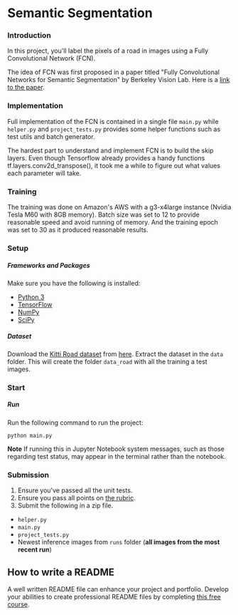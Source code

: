 # Semantic Segmentation
### Introduction
In this project, you'll label the pixels of a road in images using a Fully Convolutional Network (FCN).

The idea of FCN was first proposed in a paper titled "Fully Convolutional Networks for Semantic Segmentation"
by Berkeley Vision Lab. Here is a [link to the paper](https://people.eecs.berkeley.edu/~jonlong/long_shelhamer_fcn.pdf). 

### Implementation
Full implementation of the FCN is contained in a single file `main.py` while `helper.py` and `project_tests.py` 
provides some helper functions such as test utils and batch generator. 


The hardest part to understand and implement FCN is to build the skip layers. Even though Tensorflow already
provides a handy functions tf.layers.conv2d_transpose(), it took me a while to figure out what values
each parameter will take. 

### Training
The training was done on Amazon's AWS with a g3-x4large instance (Nvidia Tesla M60 with 8GB memory). Batch size was
set to 12 to provide reasonable speed and avoid running of memory. And the training epoch was set to 30 as it produced
reasonable results.


### Setup
##### Frameworks and Packages
Make sure you have the following is installed:
 - [Python 3](https://www.python.org/)
 - [TensorFlow](https://www.tensorflow.org/)
 - [NumPy](http://www.numpy.org/)
 - [SciPy](https://www.scipy.org/)
##### Dataset
Download the [Kitti Road dataset](http://www.cvlibs.net/datasets/kitti/eval_road.php) from [here](http://www.cvlibs.net/download.php?file=data_road.zip).  Extract the dataset in the `data` folder.  This will create the folder `data_road` with all the training a test images.

### Start

##### Run
Run the following command to run the project:
```
python main.py
```
**Note** If running this in Jupyter Notebook system messages, such as those regarding test status, may appear in the terminal rather than the notebook.

### Submission
1. Ensure you've passed all the unit tests.
2. Ensure you pass all points on [the rubric](https://review.udacity.com/#!/rubrics/989/view).
3. Submit the following in a zip file.
 - `helper.py`
 - `main.py`
 - `project_tests.py`
 - Newest inference images from `runs` folder  (**all images from the most recent run**)
 
 ## How to write a README
A well written README file can enhance your project and portfolio.  Develop your abilities to create professional README files by completing [this free course](https://www.udacity.com/course/writing-readmes--ud777).
